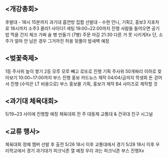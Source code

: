 ## <개강총회>
후발대 - 18시 15분까지 과기대 흡연방 집합
선발대 - 수현 언니, 기획2, 홍보3 지포차로 18시까지
소주3 콜라1 사이다1 세팅
19:00~22:00까지 진행
사람들 들어오면 공기밥 먹을 건지 체크
가짜 술 병 만들기 (7병)
주문 마감 21:30 다른 거 못 시키게Xx
단, 소주가 얼마 안 남은 경우 그거까진 허용
뒷풀이 밤새벽 예정

## <벚꽃축제>
1등 주사위 높이 쌓기
2등 모루
모루 빼고 로또로 진행
기획 주사위 50개짜리 이하로 찾아보기
10:00~17:00까지 부스 진행
홍보 카드뉴스 제작 04/04/금끼지
학생회 돈 걷어서 진행 (수익은 LT 비용으로)
부스 홍보물 기획, 홍보가 제작
B4 사이즈로 제작할 것

## <과기대 체육대회>
5/19~23 사이에 진행할 예정
체육대회 전 주 대동제
교통대 & 건국대 친구 시그널

## <교류 행사>
체육대회 정예 멤버 선발 후 출전
5/26 18시 이후 교통대에서 경기
5/28 18시 이후 우리학교에서 경기
과기대가 피크닉존 열 예정
우리 과는 피크닉존 부스 진행Xx